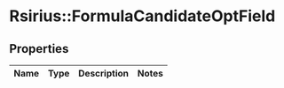 # Rsirius::FormulaCandidateOptField


## Properties
Name | Type | Description | Notes
------------ | ------------- | ------------- | -------------


